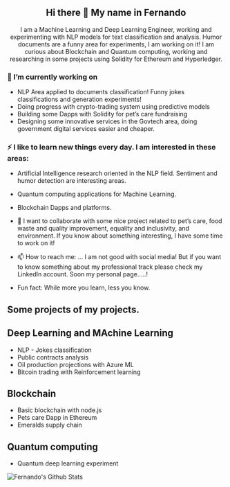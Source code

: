 <h2 align="center"> Hi there 👋 My name in Fernando</h2>

<p align="center"> I am a Machine Learning and Deep Learning Engineer, working and experimenting with NLP models for text classification and analysis. Humor documents are a funny area for experiments, I am working on it! I am curious about Blockchain and Quantum computing, working and researching in some projects using Solidity for Ethereum and Hyperledger. </p>

### 💼 I’m currently working on
- NLP Area applied to documents classification! Funny jokes classifications and generation experiments!
- Doing progress with crypto-trading system using predictive models
- Building some Dapps with Solidity for pet’s care fundraising
- Designing some innovative services in the Govtech area, doing government digital services easier and cheaper.

### ⚡ I like to learn new things every day. I am interested in these areas:
-	Artificial Intelligence research oriented in the NLP field. Sentiment and humor detection are interesting areas.
-	Quantum computing applications for Machine Learning.
-	Blockchain Dapps and platforms.

- 👯 I want to collaborate with some nice project related to pet’s care, food waste and quality improvement, equality and inclusivity, and environment. If you know about something interesting, I have some time to work on it! 

- 📫 How to reach me: ...
I am not good with social media! But if you want to know something about my professional track please check my LinkedIn account.
Soon my personal page…..!


- Fun fact: While more you learn, less you know. 


## Some projects of my projects.

## Deep Learning and MAchine Learning
- NLP - Jokes classification
- Public contracts analysis
- Oil production projections with Azure ML 
- Bitcoin trading with Reinforcement learning 

## Blockchain
 - Basic blockchain with node.js
 - Pets care Dapp in Ethereum
 - Emeralds supply chain

##  Quantum computing
 - Quantum deep learning experiment
 



![Fernando's Github Stats](https://github-readme-stats.vercel.app/api?username=fer-bonilla&show_icons=true&theme=radical)

